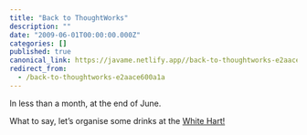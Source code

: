 ```yaml
---
title: "Back to ThoughtWorks"
description: ""
date: "2009-06-01T00:00:00.000Z"
categories: []
published: true
canonical_link: https://javame.netlify.app//back-to-thoughtworks-e2aace600a1a
redirect_from:
  - /back-to-thoughtworks-e2aace600a1a
---
```


In less than a month, at the end of June.

What to say, let’s organise some drinks at the [White Hart!](http://www.whitehartdrurylane.co.uk/)
